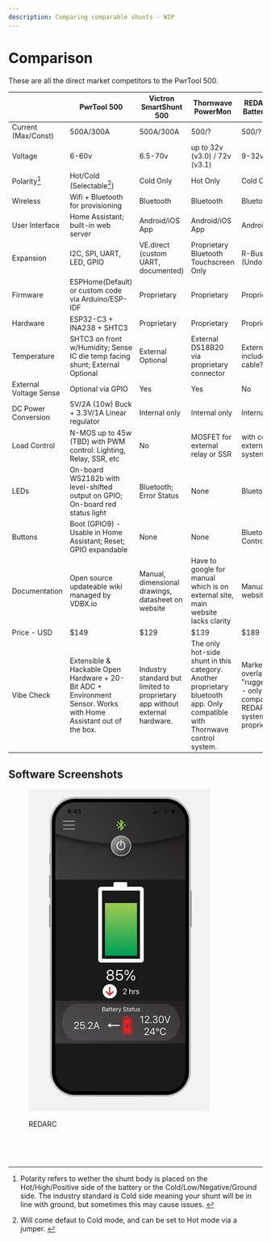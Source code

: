 ```yaml
---
description: Comparing comparable shunts - WIP
---
```


# Comparison

These are all the direct market competitors to the PwrTool 500.

|                        | PwrTool 500                                                                                                      | Victron SmartShunt 500                                                       | Thornwave PowerMon                                                                                                          | REDARC Smart Battery Monitor                                                                                      | LNEX AirShunt 500                                                                                                              |
| ---------------------- | ---------------------------------------------------------------------------------------------------------------- | ---------------------------------------------------------------------------- | --------------------------------------------------------------------------------------------------------------------------- | ----------------------------------------------------------------------------------------------------------------- | ------------------------------------------------------------------------------------------------------------------------------ |
| Current (Max/Const)    | 500A/300A                                                                                                        | 500A/300A                                                                    | 500/?                                                                                                                       | 500/?                                                                                                             | 500/?                                                                                                                          |
| Voltage                | 6-60v                                                                                                            | 6.5-70v                                                                      | up to 32v (v3.0) / 72v (v3.1)                                                                                               | 9-32v                                                                                                             | 8-100v                                                                                                                         |
| Polarity[^1]           | Hot/Cold (Selectable[^2])                                                                                        | Cold Only                                                                    | Hot Only                                                                                                                    | Cold Only                                                                                                         | Cold Only                                                                                                                      |
| Wireless               | Wifi + Bluetooth for provisioning                                                                                | Bluetooth                                                                    | Bluetooth                                                                                                                   | Bluetooth                                                                                                         | Bluetooth                                                                                                                      |
| User Interface         | Home Assistant; built-in web server                                                                              | Android/iOS App                                                              | Android/iOS App                                                                                                             | Android/iOS App                                                                                                   |  <mark style="background-color:red;">APPS MISSING</mark>                                                                       |
| Expansion              | I2C, SPI, UART, LED, GPIO                                                                                        | VE.direct (custom UART, documented)                                          | Proprietary Bluetooth Touchscreen Only                                                                                      | R-Bus / CAN (Undocumented)                                                                                        | UART (Undocumented)                                                                                                            |
| Firmware               | ESPHome(Default) or custom code via Arduino/ESP-IDF                                                              | Proprietary                                                                  | Proprietary                                                                                                                 | Proprietary                                                                                                       | Proprietary                                                                                                                    |
| Hardware               | ESP32-C3 + INA238 + SHTC3                                                                                        | Proprietary                                                                  | Proprietary                                                                                                                 | Proprietary                                                                                                       | Proprietary                                                                                                                    |
| Temperature            | SHTC3 on front w/Humidity; Sense IC die temp facing shunt;   External Optional                                   | External Optional                                                            | External DS18B20 via proprietary connector                                                                                  | External on included B+ cable?                                                                                    | External Included                                                                                                              |
| External Voltage Sense | Optional via GPIO                                                                                                | Yes                                                                          | Yes                                                                                                                         | No                                                                                                                | Yes                                                                                                                            |
| DC Power Conversion    | 5V/2A (10w) Buck + 3.3V/1A Linear regulator                                                                      | Internal only                                                                | Internal only                                                                                                               | Internal only                                                                                                     | Internal only                                                                                                                  |
| Load Control           | N-MOS up to 45w (TBD) with PWM control: Lighting, Relay, SSR, etc                                                | No                                                                           | MOSFET for external relay or SSR                                                                                            | with compatible external control system                                                                           | No                                                                                                                             |
| LEDs                   | On-board WS2182b with level-shifted output on GPIO; On-board red status light                                    | Bluetooth; Error Status                                                      | None                                                                                                                        | Bluetooth Staus                                                                                                   | Bluetooth; Warning Status                                                                                                      |
| Buttons                | Boot (GPIO9) - Usable in Home Assistant; Reset; GPIO expandable                                                  | None                                                                         | None                                                                                                                        | Bluetooth Control                                                                                                 | None                                                                                                                           |
| Documentation          | Open source updateable wiki managed by VDBX.io                                                                   | Manual, dimensional drawings, datasheet on website                           | Have to google for manual which is on external site, main website lacks clarity                                             | Manual on website                                                                                                 |  <mark style="background-color:red;">No website or manual available</mark>                                                     |
| Price - USD            | $149                                                                                                             | $129                                                                         | $139                                                                                                                        | $189                                                                                                              | $69                                                                                                                            |
| Vibe Check             | Extensible & Hackable Open Hardware + 20-Bit ADC + Environment Sensor. Works with Home Assistant out of the box. | Industry standard but limited to proprietary app without external hardware.  | The only hot-side shunt in this category. Another proprietary bluetooth app. Only compatible with Thornwave control system. | Marketed for overlanding with "rugged" design - only compatible with REDARC control system and a proprietary app. | DO NOT BUY - The app has vanished in 2023/24 and their website hasn't been around for years. Zero support but still on Amazon. |

## Software Screenshots



<div>

<figure><img src="../../.gitbook/assets/bsen500_app_grey_1 (1) copy.jpg" alt=""><figcaption><p>REDARC</p></figcaption></figure>

 

<figure><img src="../../.gitbook/assets/Screenshot 2024-05-04 at 2.49.29 PM (1).png" alt="" width="275"><figcaption></figcaption></figure>

 

<figure><img src="../../.gitbook/assets/Screenshot 2024-05-04 at 2.49.14 PM.png" alt="" width="315"><figcaption></figcaption></figure>

</div>

[^1]: Polarity refers to wether the shunt body is placed on the Hot/High/Positive side of the battery or the Cold/Low/Negative/Ground side. The industry standard is Cold side meaning your shunt will be in line with ground, but sometimes this may cause issues.&#x20;

[^2]: Will come defaut to Cold mode, and can be set to Hot mode via a jumper.&#x20;
